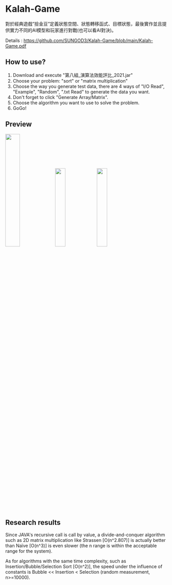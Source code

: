 # Kalah-Game
對於經典遊戲”撿金豆”定義狀態空間、狀態轉移函式、目標狀態，最後實作並且提供實力不同的AI模型和玩家進行對戰(也可以看AI對決)。

Details : https://github.com/SUNGOD3/Kalah-Game/blob/main/Kalah-Game.pdf


## How to use?
1. Download and execute "第八組_演算法效能評比_2021.jar"
2. Choose your problem: "sort" or "matrix multiplication"
3. Choose the way you generate test data, there are 4 ways of "I/O Read", "Example", "Random", ".txt Read" to generate the data you want.
4. Don't forget to click "Generate Array/Matrix".
5. Choose the algorithm you want to use to solve the problem.
6. GoGo!

## Preview
<img src="README_IMG/Step2.png" width="30%"> <img src="README_IMG/Sort_EX.png" width="25%"> <img src="README_IMG/Mul_EX.png" width="25%">

## Research results
Since JAVA's recursive call is call by value, a divide-and-conquer algorithm such as 2D matrix multiplication like Strassen [O(n^2.807)] is actually better than Naïve [O(n^3)] is even slower (the n range is within the acceptable range for the system).

As for algorithms with the same time complexity, such as Insertion/Bubble/Selection Sort [O(n^2)], the speed under the influence of constants is Bubble << Insertion < Selection (random measurement, n>=10000).
